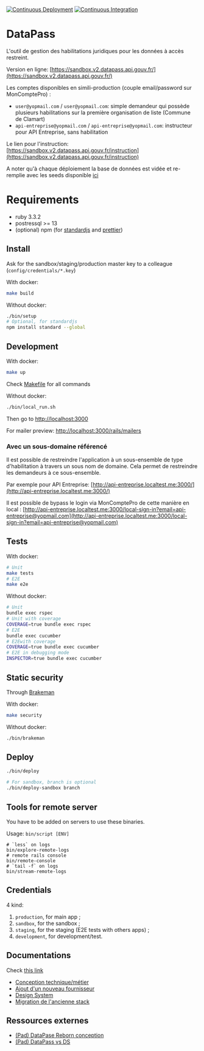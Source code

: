 [![Continuous Deployment](https://github.com/etalab/data_pass/actions/workflows/continuous-deployment.yaml/badge.svg)](https://github.com/etalab/data_pass/actions/workflows/continuous-deployment.yaml)
[![Continuous Integration](https://github.com/etalab/data_pass/actions/workflows/test.yaml/badge.svg)](https://github.com/etalab/data_pass/actions/workflows/test.yaml)

# DataPass

L'outil de gestion des habilitations juridiques pour les données à accès restreint.

Version en ligne:
[https://sandbox.v2.datapass.api.gouv.fr/](https://sandbox.v2.datapass.api.gouv.fr/)

Les comptes disponibles en simili-production (couple email/password sur
MonComptePro) :

* `user@yopmail.com` / `user@yopmail.com`: simple demandeur qui possède
    plusieurs habilitations sur
    la première organisation de liste (Commune de Clamart)
* `api-entreprise@yopmail.com` / `api-entreprise@yopmail.com`: instructeur pour
    API Entreprise, sans habilitation

Le lien pour l'instruction: [https://sandbox.v2.datapass.api.gouv.fr/instruction](https://sandbox.v2.datapass.api.gouv.fr/instruction)

A noter qu'à chaque déploiement la base de données est vidée et re-remplie avec
les seeds disponible [ici](app/lib/seeds.rb)

# Requirements

* ruby 3.3.2
* postressql >= 13
* (optional) npm (for [standardjs](https://standardjs.com/) and [prettier](https://prettier.io/))

## Install

Ask for the sandbox/staging/production master key to a colleague
(`config/credentials/*.key`)

With docker:

```sh
make build
```

Without docker:

```sh
./bin/setup
# Optional, for standardjs
npm install standard --global
```

## Development

With docker:

```sh
make up
```

Check [Makefile](Makefile) for all commands

Without docker:

```sh
./bin/local_run.sh
```

Then go to [http://localhost:3000](http://localhost:3000)

For mailer preview: [http://localhost:3000/rails/mailers](http://localhost:3000/rails/mailers)

### Avec un sous-domaine référencé

Il est possible de restreindre l'application à un sous-ensemble de type
d'habilitation à travers un sous nom de domaine. Cela permet de restreindre les
demandeurs à ce sous-ensemble.

Par exemple pour API Entreprise: [http://api-entreprise.localtest.me:3000/](http://api-entreprise.localtest.me:3000/)

Il est possible de bypass le login via MonComptePro de cette manière en local :
[http://api-entreprise.localtest.me:3000/local-sign-in?email=api-entreprise@yopmail.com](http://api-entreprise.localtest.me:3000/local-sign-in?email=api-entreprise@yopmail.com)

## Tests

With docker:

```sh
# Unit
make tests
# E2E
make e2e
```

Without docker:

```sh
# Unit
bundle exec rspec
# Unit with coverage
COVERAGE=true bundle exec rspec
# E2E
bundle exec cucumber
# E2Ewith coverage
COVERAGE=true bundle exec cucumber
# E2E in debugging mode
INSPECTOR=true bundle exec cucumber
```

## Static security

Through [Brakeman](https://github.com/presidentbeef/brakeman)

With docker:

```sh
make security
```

Without docker:

```sh
./bin/brakeman
```

## Deploy

```sh
./bin/deploy

# For sandbox, branch is optional
./bin/deploy-sandbox branch
```

## Tools for remote server

You have to be added on servers to use these binaries.

Usage: `bin/script [ENV]`

```
# `less` on logs
bin/explore-remote-logs
# remote rails console
bin/remote-console
# `tail -f` on logs
bin/stream-remote-logs
```

## Credentials

4 kind:

1. `production`, for main app ;
2. `sandbox`, for the sandbox ;
3. `staging`, for the staging (E2E tests with others apps) ;
4. `development`, for development/test.

## Documentations

Check [this link](./docs/README.md)

* [Conception technique/métier](./docs/conception.md)
* [Ajout d'un nouveau fournisseur](./docs/new_provider.md)
* [Design System](./docs/design.md)
* [Migration de l'ancienne stack](./app/migration/)

## Ressources externes

* [(Pad) DataPase Reborn conception](https://pad.incubateur.net/laoh-IYETHyUfzUvK7Mjmw?both)
* [(Pad) DataPass vs DS](https://pad.incubateur.net/KXZUoUBiQhqs6WwPUWGWLA?both)
